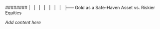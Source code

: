 ######## |   |   |   |   |   |   |   ├── Gold as a Safe-Haven Asset vs. Riskier Equities

*Add content here*